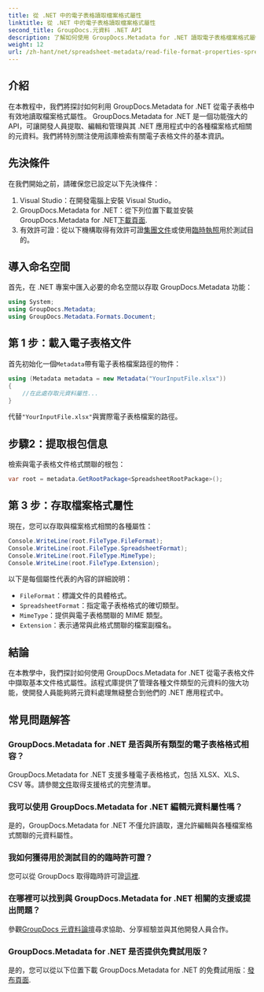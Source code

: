 ```yaml
---
title: 從 .NET 中的電子表格讀取檔案格式屬性
linktitle: 從 .NET 中的電子表格讀取檔案格式屬性
second_title: GroupDocs.元資料 .NET API
description: 了解如何使用 GroupDocs.Metadata for .NET 讀取電子表格檔案格式屬性。透過簡單的 API 呼叫存取檔案格式、MIME 類型等。
weight: 12
url: /zh-hant/net/spreadsheet-metadata/read-file-format-properties-spreadsheets/
---
```

## 介紹
在本教程中，我們將探討如何利用 GroupDocs.Metadata for .NET 從電子表格中有效地讀取檔案格式屬性。 GroupDocs.Metadata for .NET 是一個功能強大的 API，可讓開發人員提取、編輯和管理與其 .NET 應用程式中的各種檔案格式相關的元資料。我們將特別關注使用該庫檢索有關電子表格文件的基本資訊。
## 先決條件
在我們開始之前，請確保您已設定以下先決條件：
1. Visual Studio：在開發電腦上安裝 Visual Studio。
2.  GroupDocs.Metadata for .NET：從下列位置下載並安裝 GroupDocs.Metadata for .NET[下載頁面](https://releases.groupdocs.com/metadata/net/).
3. 有效許可證：從以下機構取得有效許可證[集團文件](https://purchase.groupdocs.com/buy)或使用[臨時執照](https://purchase.groupdocs.com/temporary-license/)用於測試目的。

## 導入命名空間
首先，在 .NET 專案中匯入必要的命名空間以存取 GroupDocs.Metadata 功能：
```csharp
using System;
using GroupDocs.Metadata;
using GroupDocs.Metadata.Formats.Document;
```
## 第 1 步：載入電子表格文件
首先初始化一個`Metadata`帶有電子表格檔案路徑的物件：
```csharp
using (Metadata metadata = new Metadata("YourInputFile.xlsx"))
{
    //在此處存取元資料屬性...
}
```
代替`"YourInputFile.xlsx"`與實際電子表格檔案的路徑。
## 步驟2：提取根包信息
檢索與電子表格文件格式關聯的根包：
```csharp
var root = metadata.GetRootPackage<SpreadsheetRootPackage>();
```
## 第 3 步：存取檔案格式屬性
現在，您可以存取與檔案格式相關的各種屬性：
```csharp
Console.WriteLine(root.FileType.FileFormat);
Console.WriteLine(root.FileType.SpreadsheetFormat);
Console.WriteLine(root.FileType.MimeType);
Console.WriteLine(root.FileType.Extension);
```
以下是每個屬性代表的內容的詳細說明：
- `FileFormat`：標識文件的具體格式。
- `SpreadsheetFormat`：指定電子表格格式的確切類型。
- `MimeType`：提供與電子表格關聯的 MIME 類型。
- `Extension`：表示通常與此格式關聯的檔案副檔名。

## 結論
在本教學中，我們探討如何使用 GroupDocs.Metadata for .NET 從電子表格文件中擷取基本文件格式屬性。該程式庫提供了管理各種文件類型的元資料的強大功能，使開發人員能夠將元資料處理無縫整合到他們的 .NET 應用程式中。

## 常見問題解答
### GroupDocs.Metadata for .NET 是否與所有類型的電子表格格式相容？
 GroupDocs.Metadata for .NET 支援多種電子表格格式，包括 XLSX、XLS、CSV 等。請參閱[文件](https://tutorials.groupdocs.com/metadata/net/)取得支援格式的完整清單。
### 我可以使用 GroupDocs.Metadata for .NET 編輯元資料屬性嗎？
是的，GroupDocs.Metadata for .NET 不僅允許讀取，還允許編輯與各種檔案格式關聯的元資料屬性。
### 我如何獲得用於測試目的的臨時許可證？
您可以從 GroupDocs 取得臨時許可證[這裡](https://purchase.groupdocs.com/temporary-license/).
### 在哪裡可以找到與 GroupDocs.Metadata for .NET 相關的支援或提出問題？
參觀[GroupDocs 元資料論壇](https://forum.groupdocs.com/c/metadata/14)尋求協助、分享經驗並與其他開發人員合作。
### GroupDocs.Metadata for .NET 是否提供免費試用版？
是的，您可以從以下位置下載 GroupDocs.Metadata for .NET 的免費試用版：[發布頁面](https://releases.groupdocs.com/).